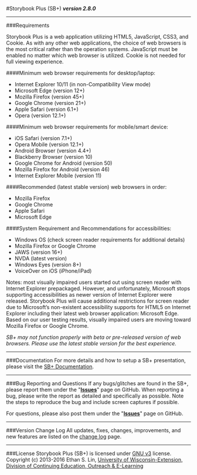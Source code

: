#Storybook Plus (SB+)
**_version 2.8.0_**

---
###Requirements

Storybook Plus is a web application utilizing HTML5, JavaScript, CSS3, and Cookie. As with any other web applications, the choice of web browsers is the most critical rather than the operation systems. JavaScript must be enabled no matter which web browser is utilized. Cookie is not needed for full viewing experience.

####Minimum web browser requirements for desktop/laptop:
* Internet Explorer 10/11 (in non-Compatibility View mode)
* Microsoft Edge (version 12+)
* Mozilla Firefox (version 45+)
* Google Chrome (version 21+)
* Apple Safari (version 6.1+)
* Opera (version 12.1+)

####Minimum web browser requirements for mobile/smart device:
* iOS Safari (version 7.1+)
* Opera Mobile (version 12.1+)
* Android Browser (version 4.4+)
* Blackberry Browser (version 10)
* Google Chrome for Android (version 50)
* Mozilla Firefox for Android (version 46)
* Internet Explorer Mobile (version 11)

####Recommended (latest stable version) web browsers in order:
* Mozilla Firefox
* Google Chrome
* Apple Safari
* Microsoft Edge

####System Requirement and Recommendations for accessibilities:
* Windows OS (check screen reader requirements for additional details)
* Mozilla Firefox or Google Chrome
* JAWS (version 16+)
* NVDA (latest version)
* Windows Eyes (version 8+)
* VoiceOver on iOS (iPhone/iPad)

Notes: most visually impaired users started out using screen reader with Internet Explorer prepackaged. However, and unfortunately, Microsoft stops supporting accessibilities as newer version of Internet Explorer were released. Storybook Plus will cause additional restrictions for screen reader due to Microsoft’s non-existent accessibility supports for HTML5 on Internet Explorer including their latest web browser application: Microsoft Edge. Based on our user testing results, visually impaired users are moving toward Mozilla Firefox or Google Chrome.

*SB+ may not function properly with beta or pre-released version of web browsers. Please use the latest stable version for the best experience.*

---
###Documentation
For more details and how to setup a SB+ presentation, please visit the [SB+ Documentation](https://media.uwex.edu/resources/documentation/storybook-plus-v2/).

---
###Bug Reporting and Questions
If any bugs/glitches are found in the SB+, please report them under the "**[Issues](https://github.com/oel-mediateam/sbplus/issues)**" page on GitHub. When reporting a bug, please write the report as detailed and specifically as possible. Note the steps to reproduce the bug and include screen captures if possible.

For questions, please also post them under the "**[Issues](https://github.com/oel-mediateam/sbplus/issues)**" page on GitHub.

---
###Version Change Log
All updates, fixes, changes, improvements, and new features are listed on the [change log](https://github.com/oel-mediateam/sbplus/blob/master/CHANGELOG.md) page.

---
###License
Storybook Plus (SB+) is licensed under [GNU v3](https://github.com/oel-mediateam/sbplus/blob/master/LICENSE) license. Copyright (c) 2013-2016 Ethan S. Lin, [University of Wisconsin-Extension, Division of Continuing Education, Outreach & E-Learning](http://ce.uwex.edu/)
